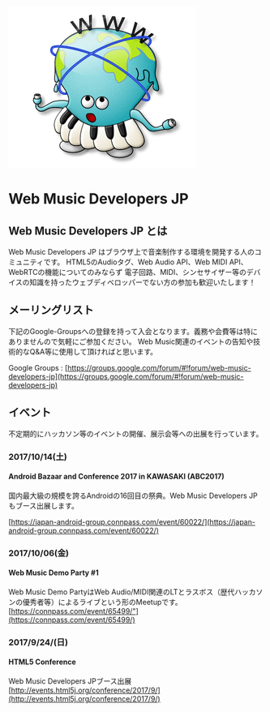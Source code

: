 <link href="styles.css" rel="stylesheet"></link>

<div id="header">
<img src="images/midiappy.png"/>
<h1>Web Music Developers JP</h1>
</div>

## Web Music Developers JP とは  
Web Music Developers JP はブラウザ上で音楽制作する環境を開発する人のコミュニティです。
  HTML5のAudioタグ、Web Audio API、Web MIDI API、WebRTCの機能についてのみならず
  電子回路、MIDI、シンセサイザー等のデバイスの知識を持ったウェブディベロッパーでない方の参加も歓迎いたします！

## メーリングリスト
下記のGoogle-Groupsへの登録を持って入会となります。義務や会費等は特にありませんので気軽にご参加ください。
Web Music関連のイベントの告知や技術的なQ&amp;A等に使用して頂ければと思います。  

Google Groups : [https://groups.google.com/forum/#!forum/web-music-developers-jp](https://groups.google.com/forum/#!forum/web-music-developers-jp)  

## イベント
不定期的にハッカソン等のイベントの開催、展示会等への出展を行っています。  

### 2017/10/14(土)
#### Android Bazaar and Conference 2017 in KAWASAKI (ABC2017)
国内最大級の規模を誇るAndroidの16回目の祭典。Web Music Developers JP もブース出展します。  

[https://japan-android-group.connpass.com/event/60022/](https://japan-android-group.connpass.com/event/60022/)

### 2017/10/06(金)
#### Web Music Demo Party #1
Web Music Demo PartyはWeb Audio/MIDI関連のLTとラスボス（歴代ハッカソンの優秀者等）によるライブという形のMeetupです。  
[https://connpass.com/event/65499/"](https://connpass.com/event/65499/)

### 2017/9/24/(日)
#### HTML5 Conference
Web Music Developers JPブース出展  
[http://events.html5j.org/conference/2017/9/](http://events.html5j.org/conference/2017/9/)
